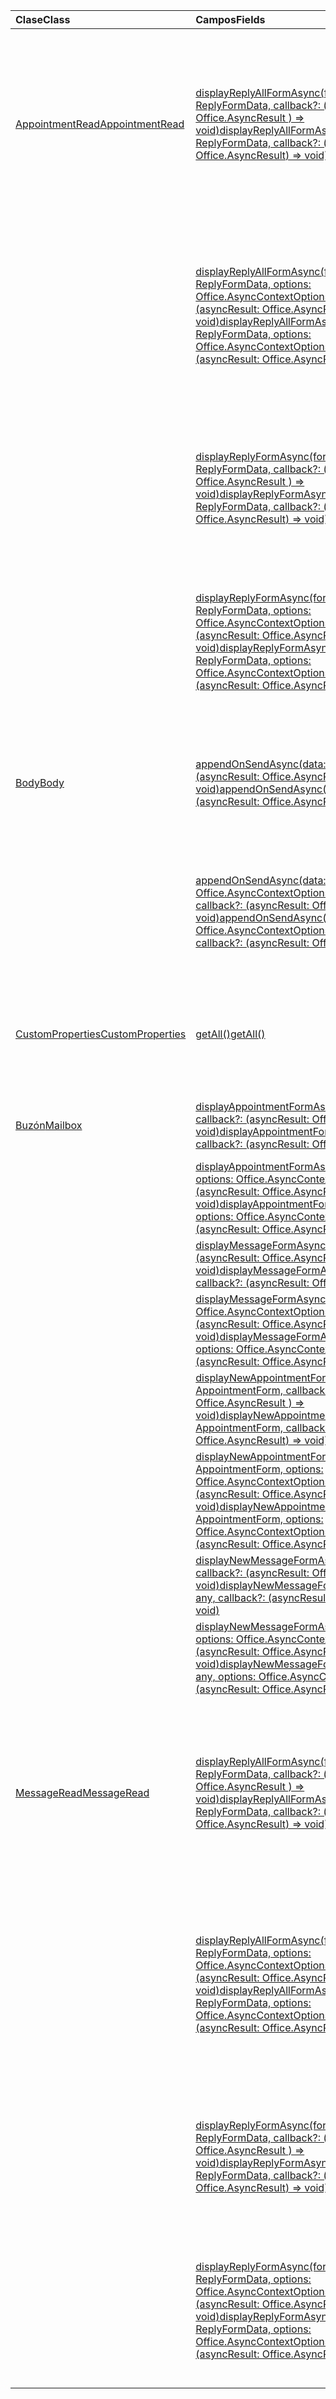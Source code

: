 | <span data-ttu-id="55da8-101">Clase</span><span class="sxs-lookup"><span data-stu-id="55da8-101">Class</span></span> | <span data-ttu-id="55da8-102">Campos</span><span class="sxs-lookup"><span data-stu-id="55da8-102">Fields</span></span> | <span data-ttu-id="55da8-103">Descripción</span><span class="sxs-lookup"><span data-stu-id="55da8-103">Description</span></span> |
|:---|:---|:---|
|[<span data-ttu-id="55da8-104">AppointmentRead</span><span class="sxs-lookup"><span data-stu-id="55da8-104">AppointmentRead</span></span>](/javascript/api/outlook/outlook.appointmentread)|[<span data-ttu-id="55da8-105">displayReplyAllFormAsync(formData: string \| ReplyFormData, callback?: (asyncResult: Office.AsyncResult <void> ) => void)</span><span class="sxs-lookup"><span data-stu-id="55da8-105">displayReplyAllFormAsync(formData: string \| ReplyFormData, callback?: (asyncResult: Office.AsyncResult<void>) => void)</span></span>](/javascript/api/outlook/outlook.appointmentread#displayreplyallformasync-formdata--callback--asyncresult-)|<span data-ttu-id="55da8-106">Muestra un formulario de respuesta que incluye el remitente y todos los destinatarios del mensaje seleccionado o el organizador y todos los asistentes de la</span><span class="sxs-lookup"><span data-stu-id="55da8-106">Displays a reply form that includes either the sender and all recipients of the selected message or the organizer and all attendees of the</span></span>|
||[<span data-ttu-id="55da8-107">displayReplyAllFormAsync(formData: string \| ReplyFormData, options: Office.AsyncContextOptions, callback?: (asyncResult: Office.AsyncResult <void> ) => void)</span><span class="sxs-lookup"><span data-stu-id="55da8-107">displayReplyAllFormAsync(formData: string \| ReplyFormData, options: Office.AsyncContextOptions, callback?: (asyncResult: Office.AsyncResult<void>) => void)</span></span>](/javascript/api/outlook/outlook.appointmentread#displayreplyallformasync-formdata--options--callback--asyncresult-)|<span data-ttu-id="55da8-108">Muestra un formulario de respuesta que incluye el remitente y todos los destinatarios del mensaje seleccionado o el organizador y todos los asistentes de la</span><span class="sxs-lookup"><span data-stu-id="55da8-108">Displays a reply form that includes either the sender and all recipients of the selected message or the organizer and all attendees of the</span></span>|
||[<span data-ttu-id="55da8-109">displayReplyFormAsync(formData: string \| ReplyFormData, callback?: (asyncResult: Office.AsyncResult <void> ) => void)</span><span class="sxs-lookup"><span data-stu-id="55da8-109">displayReplyFormAsync(formData: string \| ReplyFormData, callback?: (asyncResult: Office.AsyncResult<void>) => void)</span></span>](/javascript/api/outlook/outlook.appointmentread#displayreplyformasync-formdata--callback--asyncresult-)|<span data-ttu-id="55da8-110">Muestra un formulario de respuesta que incluye solo el remitente del mensaje seleccionado o el organizador de la cita seleccionada.</span><span class="sxs-lookup"><span data-stu-id="55da8-110">Displays a reply form that includes only the sender of the selected message or the organizer of the selected appointment.</span></span>|
||[<span data-ttu-id="55da8-111">displayReplyFormAsync(formData: string \| ReplyFormData, options: Office.AsyncContextOptions, callback?: (asyncResult: Office.AsyncResult <void> ) => void)</span><span class="sxs-lookup"><span data-stu-id="55da8-111">displayReplyFormAsync(formData: string \| ReplyFormData, options: Office.AsyncContextOptions, callback?: (asyncResult: Office.AsyncResult<void>) => void)</span></span>](/javascript/api/outlook/outlook.appointmentread#displayreplyformasync-formdata--options--callback--asyncresult-)|<span data-ttu-id="55da8-112">Muestra un formulario de respuesta que incluye solo el remitente del mensaje seleccionado o el organizador de la cita seleccionada.</span><span class="sxs-lookup"><span data-stu-id="55da8-112">Displays a reply form that includes only the sender of the selected message or the organizer of the selected appointment.</span></span>|
|[<span data-ttu-id="55da8-113">Body</span><span class="sxs-lookup"><span data-stu-id="55da8-113">Body</span></span>](/javascript/api/outlook/outlook.body)|[<span data-ttu-id="55da8-114">appendOnSendAsync(data: string, callback?: (asyncResult: Office.AsyncResult <void> ) => void)</span><span class="sxs-lookup"><span data-stu-id="55da8-114">appendOnSendAsync(data: string, callback?: (asyncResult: Office.AsyncResult<void>) => void)</span></span>](/javascript/api/outlook/outlook.body#appendonsendasync-data--callback--asyncresult-)|<span data-ttu-id="55da8-115">Anexa al envío del contenido especificado al final del cuerpo del elemento, después de cualquier firma.</span><span class="sxs-lookup"><span data-stu-id="55da8-115">Appends on send the specified content to the end of the item body, after any signature.</span></span>|
||[<span data-ttu-id="55da8-116">appendOnSendAsync(data: string, options: Office.AsyncContextOptions & CoercionTypeOptions, callback?: (asyncResult: Office.AsyncResult <void> ) => void)</span><span class="sxs-lookup"><span data-stu-id="55da8-116">appendOnSendAsync(data: string, options: Office.AsyncContextOptions & CoercionTypeOptions, callback?: (asyncResult: Office.AsyncResult<void>) => void)</span></span>](/javascript/api/outlook/outlook.body#appendonsendasync-data--options--callback--asyncresult-)|<span data-ttu-id="55da8-117">Anexa al envío del contenido especificado al final del cuerpo del elemento, después de cualquier firma.</span><span class="sxs-lookup"><span data-stu-id="55da8-117">Appends on send the specified content to the end of the item body, after any signature.</span></span>|
|[<span data-ttu-id="55da8-118">CustomProperties</span><span class="sxs-lookup"><span data-stu-id="55da8-118">CustomProperties</span></span>](/javascript/api/outlook/outlook.customproperties)|[<span data-ttu-id="55da8-119">getAll()</span><span class="sxs-lookup"><span data-stu-id="55da8-119">getAll()</span></span>](/javascript/api/outlook/outlook.customproperties#getall--)|<span data-ttu-id="55da8-120">Devuelve un objeto con todas las propiedades personalizadas de una colección de pares nombre/valor.</span><span class="sxs-lookup"><span data-stu-id="55da8-120">Returns an object with all custom properties in a collection of name/value pairs.</span></span>|
|[<span data-ttu-id="55da8-121">Buzón</span><span class="sxs-lookup"><span data-stu-id="55da8-121">Mailbox</span></span>](/javascript/api/outlook/outlook.mailbox)|[<span data-ttu-id="55da8-122">displayAppointmentFormAsync(itemId: string, callback?: (asyncResult: Office.AsyncResult <void> ) => void)</span><span class="sxs-lookup"><span data-stu-id="55da8-122">displayAppointmentFormAsync(itemId: string, callback?: (asyncResult: Office.AsyncResult<void>) => void)</span></span>](/javascript/api/outlook/outlook.mailbox#displayappointmentformasync-itemid--callback--asyncresult-)|<span data-ttu-id="55da8-123">Muestra una cita de calendario existente.</span><span class="sxs-lookup"><span data-stu-id="55da8-123">Displays an existing calendar appointment.</span></span>|
||[<span data-ttu-id="55da8-124">displayAppointmentFormAsync(itemId: string, options: Office.AsyncContextOptions, callback?: (asyncResult: Office.AsyncResult <void> ) => void)</span><span class="sxs-lookup"><span data-stu-id="55da8-124">displayAppointmentFormAsync(itemId: string, options: Office.AsyncContextOptions, callback?: (asyncResult: Office.AsyncResult<void>) => void)</span></span>](/javascript/api/outlook/outlook.mailbox#displayappointmentformasync-itemid--options--callback--asyncresult-)|<span data-ttu-id="55da8-125">Muestra una cita de calendario existente.</span><span class="sxs-lookup"><span data-stu-id="55da8-125">Displays an existing calendar appointment.</span></span>|
||[<span data-ttu-id="55da8-126">displayMessageFormAsync(itemId: string, callback?: (asyncResult: Office.AsyncResult <void> ) => void)</span><span class="sxs-lookup"><span data-stu-id="55da8-126">displayMessageFormAsync(itemId: string, callback?: (asyncResult: Office.AsyncResult<void>) => void)</span></span>](/javascript/api/outlook/outlook.mailbox#displaymessageformasync-itemid--callback--asyncresult-)|<span data-ttu-id="55da8-127">Muestra un mensaje existente.</span><span class="sxs-lookup"><span data-stu-id="55da8-127">Displays an existing message.</span></span>|
||[<span data-ttu-id="55da8-128">displayMessageFormAsync(itemId: string, options: Office.AsyncContextOptions, callback?: (asyncResult: Office.AsyncResult <void> ) => void)</span><span class="sxs-lookup"><span data-stu-id="55da8-128">displayMessageFormAsync(itemId: string, options: Office.AsyncContextOptions, callback?: (asyncResult: Office.AsyncResult<void>) => void)</span></span>](/javascript/api/outlook/outlook.mailbox#displaymessageformasync-itemid--options--callback--asyncresult-)|<span data-ttu-id="55da8-129">Muestra un mensaje existente.</span><span class="sxs-lookup"><span data-stu-id="55da8-129">Displays an existing message.</span></span>|
||[<span data-ttu-id="55da8-130">displayNewAppointmentFormAsync(parameters: AppointmentForm, callback?: (asyncResult: Office.AsyncResult <void> ) => void)</span><span class="sxs-lookup"><span data-stu-id="55da8-130">displayNewAppointmentFormAsync(parameters: AppointmentForm, callback?: (asyncResult: Office.AsyncResult<void>) => void)</span></span>](/javascript/api/outlook/outlook.mailbox#displaynewappointmentformasync-parameters--callback--asyncresult-)|<span data-ttu-id="55da8-131">Muestra un formulario para crear una cita de calendario.</span><span class="sxs-lookup"><span data-stu-id="55da8-131">Displays a form for creating a new calendar appointment.</span></span>|
||[<span data-ttu-id="55da8-132">displayNewAppointmentFormAsync(parameters: AppointmentForm, options: Office.AsyncContextOptions, callback?: (asyncResult: Office.AsyncResult <void> ) => void)</span><span class="sxs-lookup"><span data-stu-id="55da8-132">displayNewAppointmentFormAsync(parameters: AppointmentForm, options: Office.AsyncContextOptions, callback?: (asyncResult: Office.AsyncResult<void>) => void)</span></span>](/javascript/api/outlook/outlook.mailbox#displaynewappointmentformasync-parameters--options--callback--asyncresult-)|<span data-ttu-id="55da8-133">Muestra un formulario para crear una cita de calendario.</span><span class="sxs-lookup"><span data-stu-id="55da8-133">Displays a form for creating a new calendar appointment.</span></span>|
||[<span data-ttu-id="55da8-134">displayNewMessageFormAsync(parameters: any, callback?: (asyncResult: Office.AsyncResult <void> ) => void)</span><span class="sxs-lookup"><span data-stu-id="55da8-134">displayNewMessageFormAsync(parameters: any, callback?: (asyncResult: Office.AsyncResult<void>) => void)</span></span>](/javascript/api/outlook/outlook.mailbox#displaynewmessageformasync-parameters--callback--asyncresult-)|<span data-ttu-id="55da8-135">Muestra un formulario para crear un mensaje nuevo.</span><span class="sxs-lookup"><span data-stu-id="55da8-135">Displays a form for creating a new message.</span></span>|
||[<span data-ttu-id="55da8-136">displayNewMessageFormAsync(parameters: any, options: Office.AsyncContextOptions, callback?: (asyncResult: Office.AsyncResult <void> ) => void)</span><span class="sxs-lookup"><span data-stu-id="55da8-136">displayNewMessageFormAsync(parameters: any, options: Office.AsyncContextOptions, callback?: (asyncResult: Office.AsyncResult<void>) => void)</span></span>](/javascript/api/outlook/outlook.mailbox#displaynewmessageformasync-parameters--options--callback--asyncresult-)|<span data-ttu-id="55da8-137">Muestra un formulario para crear un mensaje nuevo.</span><span class="sxs-lookup"><span data-stu-id="55da8-137">Displays a form for creating a new message.</span></span>|
|[<span data-ttu-id="55da8-138">MessageRead</span><span class="sxs-lookup"><span data-stu-id="55da8-138">MessageRead</span></span>](/javascript/api/outlook/outlook.messageread)|[<span data-ttu-id="55da8-139">displayReplyAllFormAsync(formData: string \| ReplyFormData, callback?: (asyncResult: Office.AsyncResult <void> ) => void)</span><span class="sxs-lookup"><span data-stu-id="55da8-139">displayReplyAllFormAsync(formData: string \| ReplyFormData, callback?: (asyncResult: Office.AsyncResult<void>) => void)</span></span>](/javascript/api/outlook/outlook.messageread#displayreplyallformasync-formdata--callback--asyncresult-)|<span data-ttu-id="55da8-140">Muestra un formulario de respuesta que incluye el remitente y todos los destinatarios del mensaje seleccionado o el organizador y todos los asistentes de la</span><span class="sxs-lookup"><span data-stu-id="55da8-140">Displays a reply form that includes either the sender and all recipients of the selected message or the organizer and all attendees of the</span></span>|
||[<span data-ttu-id="55da8-141">displayReplyAllFormAsync(formData: string \| ReplyFormData, options: Office.AsyncContextOptions, callback?: (asyncResult: Office.AsyncResult <void> ) => void)</span><span class="sxs-lookup"><span data-stu-id="55da8-141">displayReplyAllFormAsync(formData: string \| ReplyFormData, options: Office.AsyncContextOptions, callback?: (asyncResult: Office.AsyncResult<void>) => void)</span></span>](/javascript/api/outlook/outlook.messageread#displayreplyallformasync-formdata--options--callback--asyncresult-)|<span data-ttu-id="55da8-142">Muestra un formulario de respuesta que incluye el remitente y todos los destinatarios del mensaje seleccionado o el organizador y todos los asistentes de la</span><span class="sxs-lookup"><span data-stu-id="55da8-142">Displays a reply form that includes either the sender and all recipients of the selected message or the organizer and all attendees of the</span></span>|
||[<span data-ttu-id="55da8-143">displayReplyFormAsync(formData: string \| ReplyFormData, callback?: (asyncResult: Office.AsyncResult <void> ) => void)</span><span class="sxs-lookup"><span data-stu-id="55da8-143">displayReplyFormAsync(formData: string \| ReplyFormData, callback?: (asyncResult: Office.AsyncResult<void>) => void)</span></span>](/javascript/api/outlook/outlook.messageread#displayreplyformasync-formdata--callback--asyncresult-)|<span data-ttu-id="55da8-144">Muestra un formulario de respuesta que incluye solo el remitente del mensaje seleccionado o el organizador de la cita seleccionada.</span><span class="sxs-lookup"><span data-stu-id="55da8-144">Displays a reply form that includes only the sender of the selected message or the organizer of the selected appointment.</span></span>|
||[<span data-ttu-id="55da8-145">displayReplyFormAsync(formData: string \| ReplyFormData, options: Office.AsyncContextOptions, callback?: (asyncResult: Office.AsyncResult <void> ) => void)</span><span class="sxs-lookup"><span data-stu-id="55da8-145">displayReplyFormAsync(formData: string \| ReplyFormData, options: Office.AsyncContextOptions, callback?: (asyncResult: Office.AsyncResult<void>) => void)</span></span>](/javascript/api/outlook/outlook.messageread#displayreplyformasync-formdata--options--callback--asyncresult-)|<span data-ttu-id="55da8-146">Muestra un formulario de respuesta que incluye solo el remitente del mensaje seleccionado o el organizador de la cita seleccionada.</span><span class="sxs-lookup"><span data-stu-id="55da8-146">Displays a reply form that includes only the sender of the selected message or the organizer of the selected appointment.</span></span>|
